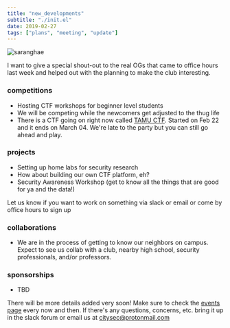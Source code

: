 ```yaml
---
title: "new_developments"
subtitle: "./init.el"
date: 2019-02-27
tags: ["plans", "meeting", "update"]
---
```

![saranghae](/img/k-heart.png)

I want to give a special shout-out to the real OGs that came to office hours last week and helped out with the planning to make the club interesting.

<!--more-->

### competitions
+ Hosting CTF workshops for beginner level students
+ We will be competing while the newcomers get adjusted to the thug life
+ There is a CTF going on right now called [TAMU CTF](http://ctf.tamu.edu/). Started on Feb 22 and it ends on March 04. We're late to the party but you can still go ahead and play.

### projects
+ Setting up home labs for security research
+ How about building our own CTF platform, eh?
+ Security Awareness Workshop (get to know all the things that are good for ya and the data!)

Let us know if you want to work on something via slack or email or come by office hours to sign up

### collaborations
+ We are in the process of getting to know our neighbors on campus. Expect to see us collab with a club, nearby high school, security professionals, and/or professors.

### sponsorships
+ TBD

There will be more details added very soon! Make sure to check the [events page](https://citysec.nyc/page/events/) every now and then. If there's any questions, concerns, etc. bring it up in the slack forum or email us at citysec@protonmail.com
